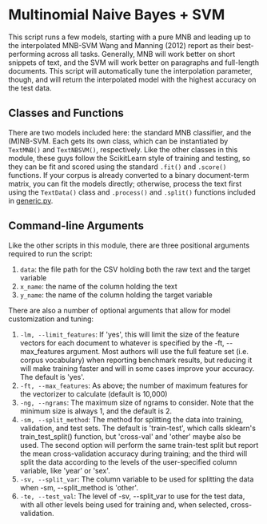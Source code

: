 # Multinomial Naive Bayes + SVM

This script runs a few models, starting with a pure MNB and leading up to the interpolated MNB-SVM Wang and Manning (2012) report as their best-performing across all tasks. Generally, MNB will work better on short snippets of text, and the SVM will work better on paragraphs and full-length documents. This script will automatically tune the interpolation parameter, though, and will return the interpolated model with the highest accuracy on the test data.

## Classes and Functions

There are two models included here: the standard MNB classifier, and the (M)NB-SVM. Each gets its own class, which can be instantiated by ```TextMNB()``` and ```TextNBSVM()```, respectively. Like the other classes in this module, these guys follow the ScikitLearn style of training and testing, so they can be fit and scored using the standard ```.fit()``` and ```.score()``` functions. If your corpus is already converted to a binary document-term matrix, you can fit the models directly; otherwise, process the text first using the ```TextData()``` class and ```.process()``` and ```.split()``` functions included in [generic.py](generic_README.md).

## Command-line Arguments

Like the other scripts in this module, there are three positional arguments required to run the script:
 
  1. ```data```: the file path for the CSV holding both the raw text and the target variable
  2. ```x_name```: the name of the column holding the text
  3. ```y_name```: the name of the column holding the target variable
 
There are also a number of optional arguments that allow for model customization and tuning:

  1. ```-lm, --limit_features```: If 'yes', this will limit the size of the feature vectors for each document to whatever is  specified by the -ft, --max_features argument. Most authors will use the full feature set (i.e. corpus vocabulary) when reporting benchmark results, but reducing it will make training faster and will in some cases improve your accuracy. The default is 'yes'.
  2. ```-ft, --max_features```: As above; the number of maximum features for the vectorizer to calculate (default is 10,000)
  3. ```-ng, --ngrams```: The maximum size of ngrams to consider. Note that the minimum size is always 1, and the default is 2.
  4. ```-sm, --split_method```: The method for splitting the data into training, validation, and test sets. The default is 'train-test', which calls sklearn's train_test_split() function, but 'cross-val' and 'other' maybe also be used. The second option will perform the same train-test split but report the mean cross-validation accuracy during training; and the third will split the data according to the levels of the user-specified column variable, like 'year' or 'sex'.
  5. ```-sv, --split_var```: The column variable to be used for splitting the data when -sm, --split_method is 'other'.
  6. ```-te, --test_val```: The level of -sv, --split_var to use for the test data, with all other levels being used for training and, when selected, cross-validation.
